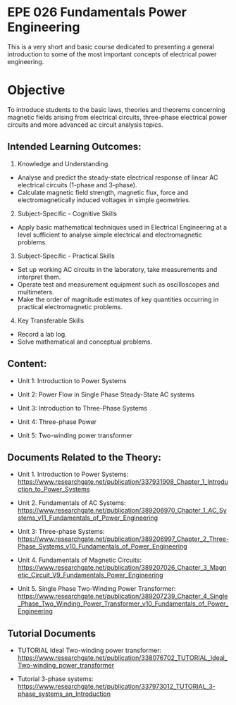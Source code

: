 # EPE 026 Fundamentals Power Engineering

This is a very short and basic course dedicated to presenting a general introduction to some of the most important concepts of electrical power engineering.

# Objective

To introduce students to the basic laws, theories and theorems concerning magnetic fields arising from electrical circuits, three-phase electrical power circuits and more advanced ac circuit analysis topics.


## Intended Learning Outcomes:

1. Knowledge and Understanding
- Analyse and predict the steady-state electrical response of linear AC electrical circuits (1-phase and 3-phase).
- Calculate magnetic field strength, magnetic flux, force and electromagnetically induced voltages in simple geometries.

2. Subject-Specific - Cognitive Skills
- Apply basic mathematical techniques used in Electrical Engineering at a level sufficient to analyse simple electrical and electromagnetic problems.

3. Subject-Specific - Practical Skills
- Set up working AC circuits in the laboratory, take measurements and interpret them.
- Operate test and measurement equipment such as oscilloscopes and multimeters.
- Make the  order of magnitude estimates of key quantities occurring in practical electromagnetic problems.

4. Key Transferable Skills
- Record a lab log.
- Solve mathematical and conceptual problems.


## Content:

- Unit 1: Introduction to Power Systems

- Unit 2: Power Flow in Single Phase Steady-State AC systems

- Unit 3: Introduction to Three-Phase Systems

- Unit 4: Three-phase Power

- Unit 5: Two-winding power transformer

## Documents Related to the Theory:
- Unit 1. Introduction to Power Systems: https://www.researchgate.net/publication/337931908_Chapter_1_Introduction_to_Power_Systems

- Unit 2. Fundamentals of AC Systems: https://www.researchgate.net/publication/389206970_Chapter_1_AC_Systems_v11_Fundamentals_of_Power_Engineering

- Unit 3: Three-phase Systems: https://www.researchgate.net/publication/389206997_Chapter_2_Three-Phase_Systems_v10_Fundamentals_of_Power_Engineering

- Unit 4. Fundamentals of Magnetic Circuits: https://www.researchgate.net/publication/389207026_Chapter_3_Magnetic_Circuit_V9_Fundamentals_Power_Engineering

- Unit 5. Single Phase Two-Winding Power Transformer: https://www.researchgate.net/publication/389207239_Chapter_4_Single_Phase_Two_Winding_Power_Transformer_v10_Fundamentals_of_Power_Engineering

## Tutorial Documents

- TUTORIAL Ideal Two-winding power transformer: https://www.researchgate.net/publication/338076702_TUTORIAL_Ideal_Two-winding_power_transformer 

- Tutorial 3-phase systems: https://www.researchgate.net/publication/337973012_TUTORIAL_3-phase_systems_an_Introduction
